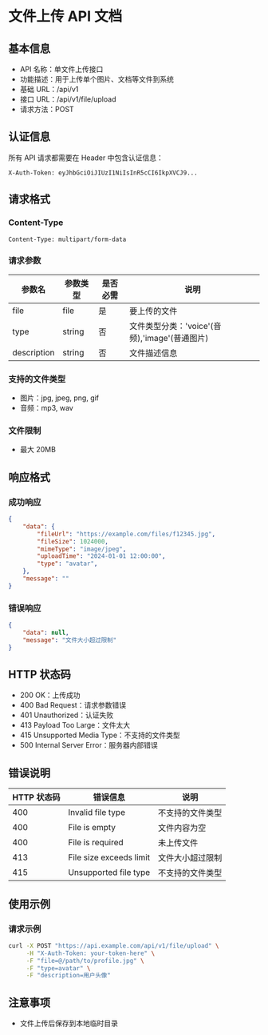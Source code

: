 # 文件上传 API 文档

## 基本信息
- API 名称：单文件上传接口
- 功能描述：用于上传单个图片、文档等文件到系统
- 基础 URL：/api/v1
- 接口 URL：/api/v1/file/upload
- 请求方法：POST

## 认证信息
所有 API 请求都需要在 Header 中包含认证信息：
```
X-Auth-Token: eyJhbGciOiJIUzI1NiIsInR5cCI6IkpXVCJ9...
```

## 请求格式
### Content-Type
```
Content-Type: multipart/form-data
```

### 请求参数
| 参数名 | 参数类型 | 是否必需 | 说明 |
|--------|----------|----------|------|
| file | file | 是 | 要上传的文件 |
| type | string | 否 | 文件类型分类：'voice'(音频),'image'(普通图片) |
| description | string | 否 | 文件描述信息 |

### 支持的文件类型
- 图片：jpg, jpeg, png, gif
- 音频：mp3, wav

### 文件限制
- 最大 20MB

## 响应格式
### 成功响应
```json
{
    "data": {
        "fileUrl": "https://example.com/files/f12345.jpg",
        "fileSize": 1024000,
        "mimeType": "image/jpeg",
        "uploadTime": "2024-01-01 12:00:00",
        "type": "avatar",
    },
    "message": ""
}
```

### 错误响应
```json
{
    "data": null,
    "message": "文件大小超过限制"
}
```

## HTTP 状态码
- 200 OK：上传成功
- 400 Bad Request：请求参数错误
- 401 Unauthorized：认证失败
- 413 Payload Too Large：文件太大
- 415 Unsupported Media Type：不支持的文件类型
- 500 Internal Server Error：服务器内部错误

## 错误说明
| HTTP 状态码 | 错误信息 | 说明 |
|------------|----------|------|
| 400 | Invalid file type | 不支持的文件类型 |
| 400 | File is empty | 文件内容为空 |
| 400 | File is required | 未上传文件 |
| 413 | File size exceeds limit | 文件大小超过限制 |
| 415 | Unsupported file type | 不支持的文件类型 |

## 使用示例
### 请求示例
```bash
curl -X POST "https://api.example.com/api/v1/file/upload" \
     -H "X-Auth-Token: your-token-here" \
     -F "file=@/path/to/profile.jpg" \
     -F "type=avatar" \
     -F "description=用户头像"
```


## 注意事项

* 文件上传后保存到本地临时目录
